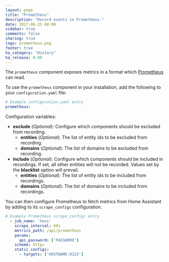 ```yaml
---
layout: page
title: "Prometheus"
description: "Record events in Prometheus."
date: 2017-06-25 08:00
sidebar: true
comments: false
sharing: true
logo: prometheus.png
footer: true
ha_category: "History"
ha_release: 0.49
---
```


The `prometheus` component exposes metrics in a format which [Prometheus](https://prometheus.io/) can read.

To use the `prometheus` component in your installation, add the following to your `configuration.yaml` file:

```yaml
# Example configuration.yaml entry
prometheus:
```

Configuration variables:

- **exclude** (*Optional*): Configure which components should be excluded from recording.
  - **entities** (*Optional*): The list of entity ids to be excluded from recording.
  - **domains** (*Optional*): The list of domains to be excluded from recording.
- **include** (*Optional*): Configure which components should be included in recordings. If set, all other entities will not be recorded. Values set by the **blacklist** option will prevail.
  - **entities** (*Optional*): The list of entity ids to be included from recordings.
  - **domains** (*Optional*): The list of domains to be included from recordings.

You can then configure Prometheus to fetch metrics from Home Assistant by adding to its `scrape_configs` configuration.

```yaml
# Example Prometheus scrape_configs entry
  - job_name: 'hass'
    scrape_interval: 60s
    metrics_path: /api/prometheus
    params:
      api_password: ['PASSWORD']
    scheme: https
    static_configs:
      - targets: ['HOSTNAME:8123']
```
